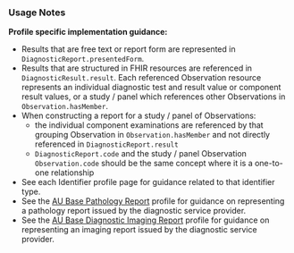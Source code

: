 ### Usage Notes

**Profile specific implementation guidance:**
- Results that are free text or report form are represented in `DiagnosticReport.presentedForm`.
- Results that are structured in FHIR resources are referenced in `DiagnosticResult.result`. Each referenced Observation resource represents an individual diagnostic test and result value or component result values, or a study / panel which references other Observations in `Observation.hasMember`.
- When constructing a report for a study / panel of Observations:
  - the individual component examinations are referenced by that grouping Observation in `Observation.hasMember` and not directly referenced in `DiagnosticReport.result`
  - `DiagnosticReport.code` and the study / panel Observation `Observation.code` should be the same concept where it is a one-to-one relationship
- See each Identifier profile page for guidance related to that identifier type.
- See the [AU Base Pathology Report](StructureDefinition-au-pathologyreport.html) profile for guidance on representing a pathology report issued by the diagnostic service provider.
- See the [AU Base Diagnostic Imaging Report](StructureDefinition-au-imagingreport.html) profile for guidance on representing an imaging report issued by the diagnostic service provider.